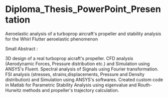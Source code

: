 # Diploma_Thesis_PowerPoint_Presentation
Aeroelastic analysis of a turboprop aircraft's propeller and stability analysis for the Whirl Flutter aeroelastic phenomenon

Small Abstract : 

3D design of a real turboprop aicraft's propeller. CFD analysis (Aerodynamic
Forces, Pressure distribution etc.) and Simulation using ANSYS's Fluent.
Spectral analysis of Signals using Fourier transformation.
FSI analysis (stresses, strains,displacements, Pressure and Density distribution)
and Simulation using ANSYS's softwares. Created custom code in Matlab for
Parametric Stability Analysis using eigenvalue and Routh-Hurwitz methods
and propeller's trajectory calculation.
